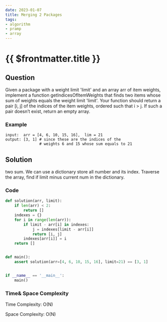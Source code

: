 ```yaml
---
date: 2023-01-07
title: Merging 2 Packages
tags:
- algorithm
- pramp 
- array
---
```

# {{ $frontmatter.title }}

## Question

Given a package with a weight limit 'limit' and an array arr of item weights,
implement a function getIndicesOfItemWeights that finds two items whose sum of weights equals the weight limit 'limit'.
Your function should return a pair [i, j] of the indices of the item weights, ordered such that i > j.
If such a pair doesn’t exist, return an empty array.



### Example
```
input:  arr = [4, 6, 10, 15, 16],  lim = 21
output: [3, 1] # since these are the indices of the
               # weights 6 and 15 whose sum equals to 21

```

## Solution 

two sum. 
We can use a dictionary store all number and its index. 
Traverse the array, find if limit minus current num in the dictionary.



### Code
```python
def solution(arr, limit):
    if len(arr) < 2:
        return []
    indexes = {}
    for i in range(len(arr)):
        if limit - arr[i] in indexes:
            j = indexes[limit - arr[i]]
            return [i, j]
        indexes[arr[i]] = i
    return []


def main():
    assert solution(arr=[4, 6, 10, 15, 16], limit=21) == [3, 1]


if __name__ == '__main__':
    main()


```

### Time& Space Complexity

Time Complexity: O(N)

Space Complexity: O(N)










